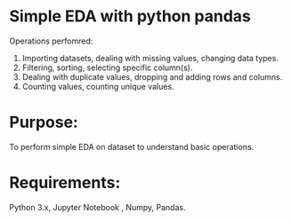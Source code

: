 # Simple EDA with python pandas

Operations perfomred:

1. Importing datasets, dealing with missing values, changing data types.
2. Filtering, sorting, selecting specific column(s).
3. Dealing with duplicate values, dropping and adding rows and columns.
4. Counting values, counting unique values.

# Purpose:
To perform simple EDA on dataset to understand basic operations.

# Requirements:
Python 3.x, Jupyter Notebook , Numpy, Pandas.
